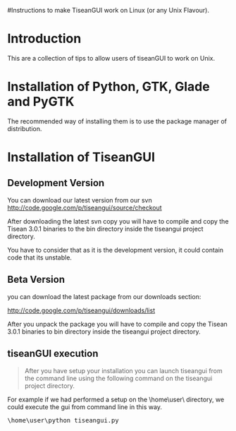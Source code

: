 #Instructions to make TiseanGUI work on Linux (or any Unix Flavour).

# Introduction #

This are a collection of tips to allow users of tiseanGUI to work on Unix.

# Installation of Python, GTK, Glade and PyGTK #

The recommended way of installing them is to use the package manager of distribution.

# Installation of TiseanGUI #

## Development Version ##

You can download our latest version from our svn http://code.google.com/p/tiseangui/source/checkout

After downloading the latest svn copy you will have to compile and copy the Tisean 3.0.1 binaries to the bin directory inside the tiseangui project directory.

You have to consider that as it is the development version, it could contain code that its unstable.

## Beta Version ##

you can download the latest package from our downloads section:

http://code.google.com/p/tiseangui/downloads/list

After you unpack the package you will have to compile and copy the Tisean 3.0.1 binaries to bin directory inside the tiseangui project directory.

## tiseanGUI execution ##

> After you have setup your installation you can launch tiseangui from the command line using the following command on the tiseangui project directory.

For example if we had performed a setup on the \home\user\ directory, we could execute the gui from command line in this way.

<pre>
\home\user\python tiseangui.py<br>
</pre>